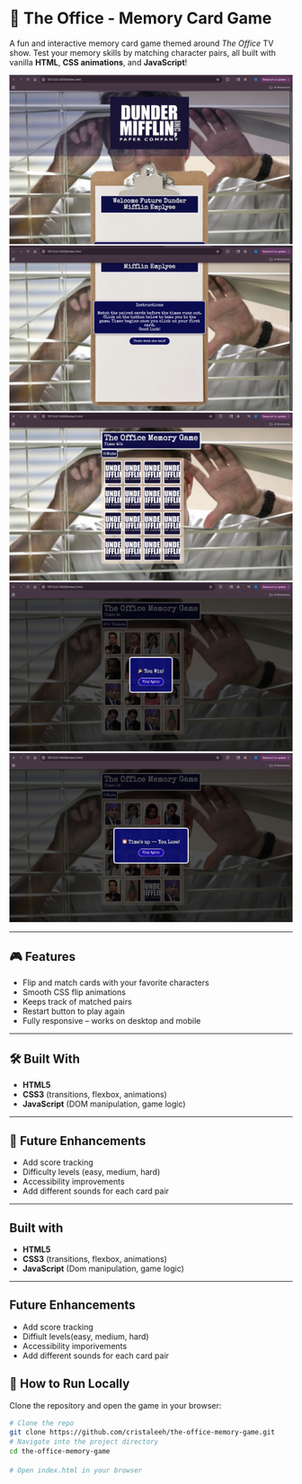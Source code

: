 # 🧠 The Office - Memory Card Game

A fun and interactive memory card game themed around _The Office_ TV show. Test your memory skills by matching character pairs, all built with vanilla **HTML**, **CSS animations**, and **JavaScript**!

![Game Screenshot](/screenshots/screenshot-1.png)
![Game Screenshot](/screenshots/screenshot-2.png) 
![Game Screenshot](/screenshots/screenshot-3.png)
![Game Screenshot](/screenshots/screenshot-4.png)
![Game Screenshot](/screenshots/screenshot-5.png)

---

## 🎮 Features

- Flip and match cards with your favorite characters
- Smooth CSS flip animations
- Keeps track of matched pairs
- Restart button to play again
- Fully responsive – works on desktop and mobile

---

## 🛠 Built With

* **HTML5**
* **CSS3** (transitions, flexbox, animations)
* **JavaScript** (DOM manipulation, game logic)

---

## 🎯 Future Enhancements

* Add score tracking  
* Difficulty levels (easy, medium, hard)  
* Accessibility improvements  
* Add different sounds for each card pair

---

## Built with 
* **HTML5**
* **CSS3** (transitions, flexbox, animations)
* **JavaScript** (Dom manipulation, game logic)

---

## Future Enhancements

* Add score tracking
* Diffiult levels(easy, medium, hard)
* Accessibility imporivements
* Add different sounds for each card pair

## 🚀 How to Run Locally

Clone the repository and open the game in your browser:

```bash
# Clone the repo
git clone https://github.com/cristaleeh/the-office-memory-game.git
# Navigate into the project directory
cd the-office-memory-game

# Open index.html in your browser



